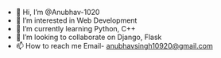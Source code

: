 - 👋 Hi, I’m @Anubhav-1020
- 👀 I’m interested in Web Development
- 🌱 I’m currently learning Python, C++
- 💞️ I’m looking to collaborate on Django, Flask 
- 📫 How to reach me Email- anubhavsingh10920@gmail.com

<!---
Anubhav-1020/Anubhav-1020 is a ✨ special ✨ repository because its `README.md` (this file) appears on your GitHub profile.
You can click the Preview link to take a look at your changes.
--->
